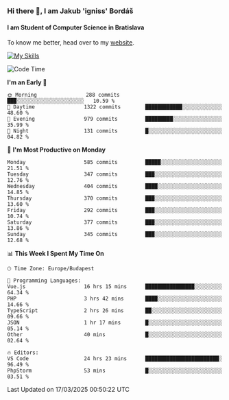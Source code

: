### Hi there 👋, I am Jakub 'igniss' Bordáš

#### I am Student of Computer Science in Bratislava
To know me better, head over to my [website](https://bordas.sk).

[![My Skills](https://skillicons.dev/icons?i=js,typescript,html,css,figma,svelte,vue,next,postgresql,nest,express,nodejs)](https://bordas.sk)


<!--START_SECTION:waka-->
![Code Time](http://img.shields.io/badge/Code%20Time-1%2C731%20hrs%2044%20mins-blue)

**I'm an Early 🐤** 

```text
🌞 Morning                288 commits         ███░░░░░░░░░░░░░░░░░░░░░░   10.59 % 
🌆 Daytime                1322 commits        ████████████░░░░░░░░░░░░░   48.60 % 
🌃 Evening                979 commits         █████████░░░░░░░░░░░░░░░░   35.99 % 
🌙 Night                  131 commits         █░░░░░░░░░░░░░░░░░░░░░░░░   04.82 % 
```
📅 **I'm Most Productive on Monday** 

```text
Monday                   585 commits         █████░░░░░░░░░░░░░░░░░░░░   21.51 % 
Tuesday                  347 commits         ███░░░░░░░░░░░░░░░░░░░░░░   12.76 % 
Wednesday                404 commits         ████░░░░░░░░░░░░░░░░░░░░░   14.85 % 
Thursday                 370 commits         ███░░░░░░░░░░░░░░░░░░░░░░   13.60 % 
Friday                   292 commits         ███░░░░░░░░░░░░░░░░░░░░░░   10.74 % 
Saturday                 377 commits         ███░░░░░░░░░░░░░░░░░░░░░░   13.86 % 
Sunday                   345 commits         ███░░░░░░░░░░░░░░░░░░░░░░   12.68 % 
```


📊 **This Week I Spent My Time On** 

```text
🕑︎ Time Zone: Europe/Budapest

💬 Programming Languages: 
Vue.js                   16 hrs 15 mins      ████████████████░░░░░░░░░   64.34 % 
PHP                      3 hrs 42 mins       ████░░░░░░░░░░░░░░░░░░░░░   14.66 % 
TypeScript               2 hrs 26 mins       ██░░░░░░░░░░░░░░░░░░░░░░░   09.66 % 
JSON                     1 hr 17 mins        █░░░░░░░░░░░░░░░░░░░░░░░░   05.14 % 
Other                    40 mins             █░░░░░░░░░░░░░░░░░░░░░░░░   02.64 % 

🔥 Editors: 
VS Code                  24 hrs 23 mins      ████████████████████████░   96.49 % 
PhpStorm                 53 mins             █░░░░░░░░░░░░░░░░░░░░░░░░   03.51 % 
```


 Last Updated on 17/03/2025 00:50:22 UTC
<!--END_SECTION:waka-->

